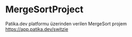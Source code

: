 # MergeSortProject

Patika.dev platformu üzerinden verilen MergeSort projem https://app.patika.dev/switzie
